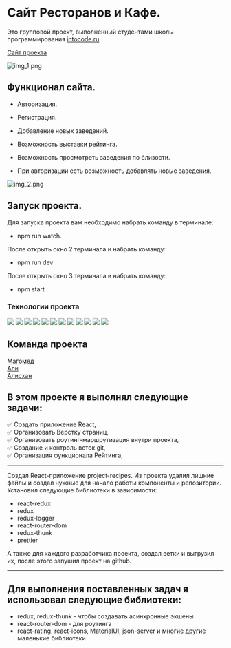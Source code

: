 # **Сайт Ресторанов и Кафе.**

Это групповой проект, выполненный студентами школы программирования [intocode.ru](https://intocode.ru/)



[Сайт проекта](https://whispering-castle-10972.herokuapp.com/)



![img_1.png](files/img_1.png)

## **Функционал сайта.**

- Авторизация. <br>
- Регистрация.<br>
- Добавление новых заведений. <br>
- Возможность выставки рейтинга.  <br>
- Возможность просмотреть заведения по близости.  <br>


- При авторизации есть возможность добавлять новые заведения.

![img_2.png](files/img_2.png)

## **Запуск проекта.**

Для запуска проекта вам необходимо набрать команду в терминале: <br>

- npm run watch.

После открыть окно 2 терминала и набрать команду: <br>

- npm run dev

После открыть окно 3 терминала и набрать команду: <br>

- npm start

### **Технологии проекта**

![](https://camo.githubusercontent.com/771617f2eac4ed5bc7d9ae680e4edafef9ba31bbb4d0d30ea21cf944dfa62a81/68747470733a2f2f696d672e736869656c64732e696f2f62616467652f2d52656163742d3435623864383f7374796c653d666f722d7468652d6261646765266c6f676f3d7265616374266c6f676f436f6c6f723d7768697465)
![](https://camo.githubusercontent.com/9bceb931d755afc93679b5b7fbdffd68403e3c6bb78fe29d1de662cac4be014a/68747470733a2f2f696d672e736869656c64732e696f2f62616467652f2d4769746875622d626c61636b3f7374796c653d666f722d7468652d6261646765266c6f676f3d676974687562266c6f676f436f6c6f723d7768697465)
![](https://camo.githubusercontent.com/34d9487f29365780fa14138d197a71172a0e1fb8765fcb28734dcd0770f7eba7/68747470733a2f2f696d672e736869656c64732e696f2f62616467652f2d4865726f6b752d3736344142433f7374796c653d666f722d7468652d6261646765266c6f676f3d6865726f6b75266c6f676f436f6c6f723d7768697465)
![](https://camo.githubusercontent.com/b740e23fecd51e6f8f052f4e9476bab70d99342c9c4e7f7846c7ad76761eedc9/68747470733a2f2f696d672e736869656c64732e696f2f62616467652f2d52656475782d3433303039383f7374796c653d666f722d7468652d6261646765266c6f676f3d7265647578266c6f676f436f6c6f723d7768697465)
![](https://camo.githubusercontent.com/3828882d27e2f29f0548b26a8c05b26b35841920e3442574c4f8708edb42a87c/68747470733a2f2f696d672e736869656c64732e696f2f62616467652f2d52656475785f5468756e6b2d77686974653f7374796c653d666f722d7468652d6261646765266c6f676f3d5265647578266c6f676f436f6c6f723d343330303938)
![](https://camo.githubusercontent.com/6195c0b5e41e882ce971a5c79732afde458ab81f14186978ef06b81cc49cd961/68747470733a2f2f696d672e736869656c64732e696f2f62616467652f2d52656475785f4c6f676765722d3433303039383f7374796c653d666f722d7468652d6261646765266c6f676f3d5265647578266c6f676f436f6c6f723d7768697465)
![](https://camo.githubusercontent.com/d18cf19d65c79ef35520feaf1dad14b897039bed509a855903af478626c4a612/68747470733a2f2f696d672e736869656c64732e696f2f62616467652f2d4a534f4e5f5365727665722d77686974653f7374796c653d666f722d7468652d6261646765266c6f676f3d4a534f4e266c6f676f436f6c6f723d626c61636b)
![](https://camo.githubusercontent.com/a4ca6b71d62aa6f56199242308ccb9619737bc6d78aeb0599ba5978866e72789/68747470733a2f2f696d672e736869656c64732e696f2f62616467652f2d52656163745f526f757465722d626c61636b3f7374796c653d666f722d7468652d6261646765266c6f676f3d72656163742d726f75746572266c6f676f436f6c6f723d6f72616e6765)
![](https://camo.githubusercontent.com/b8d8f86e6d867b32efe2840e427f6bfbe9cbf6d800ddb921ecc40dce578ff341/68747470733a2f2f696d672e736869656c64732e696f2f62616467652f2d50726574746965722d677265793f7374796c653d666f722d7468652d6261646765266c6f676f3d5072657474696572266c6f676f436f6c6f723d6f72616e6765)
![](https://camo.githubusercontent.com/324ecb8e3920e6c4826b60f2afd553c8a1b6ea87782030de0eaa65bb8c8b2919/68747470733a2f2f696d672e736869656c64732e696f2f62616467652f2d4769742d4630353033323f7374796c653d666f722d7468652d6261646765266c6f676f3d676974266c6f676f436f6c6f723d7768697465)
![](https://camo.githubusercontent.com/7f4931495ba3a8b88b75935ec00486ccb40d30b8d613829df0bdf86eaf2d8abb/68747470733a2f2f696d672e736869656c64732e696f2f62616467652f2d4e6f64656a732d3433383533643f7374796c653d666f722d7468652d6261646765266c6f676f3d4e6f64652e6a73266c6f676f436f6c6f723d7768697465)
![](https://camo.githubusercontent.com/8648a0260432e0fd8db29d746701df764706514a806524244419a313e046e8e9/68747470733a2f2f696d672e736869656c64732e696f2f62616467652f2d4a6176615363726970742d79656c6c6f773f7374796c653d666f722d7468652d6261646765266c6f676f3d4a617661536372697074266c6f676f436f6c6f723d7768697465)

## **Команда проекта**

[Магомед](https://github.com/MagomedChe) <br>
[Али](https://github.com/linkoln-1) <br>
[Алисхан]()

## **В этом проекте я выполнял следующие задачи:**

:white_check_mark: Создать приложение React,<br>
:white_check_mark: Организовать Верстку страниц, <br>
:white_check_mark: Организовать роутинг-маршрутизация внутри проекта,<br>
:white_check_mark: Создание и контроль веток git,<br>
:white_check_mark: Организация функционала Рейтинга,


_______________________________________________________________________________

Создал React-приложение project-recipes.
Из проекта удалил лишние файлы и создал нужные для начало работы компоненты и репозитории.
Установил следующие библиотеки в зависимости:
- react-redux 
- redux 
- redux-logger 
- react-router-dom 
- redux-thunk 
- prettier 

А также для каждого разработчика проекта, создал ветки и выгрузил их, после этого запушил проект на github.



_______________________________________________________________________________

## **Для выполнения поставленных задач я использовал следующие библиотеки:**

- redux, redux-thunk - чтобы создавать асинхронные экшены
- react-router-dom - для роутинга
- react-rating, react-icons, MaterialUI, json-server и многие другие маленькие библиотеки







[comment]: <> (/*Информация для того чтобы вы понимали как пользоваться нашим приложением.*/)
[comment]: <> (/Перед запуском приложения вам необходимо открыть 1 терминал,
написать в нем команду: npm run watch,
    затем открыть 2 терминал написать в нем команду: npm run dev,
    затем открыть 3 терминал написать туда команду: npm start,
    и тогда запуститься наше приложение.
    ОЧЕНЬ ВАЖНО! ПОСЛЕ НАПИСАНИЯ ПЕРВЫХ 2 КОМАНД, ТЕРМИНАЛЫ НЕ ЗАКРЫВАТЬ!/)
